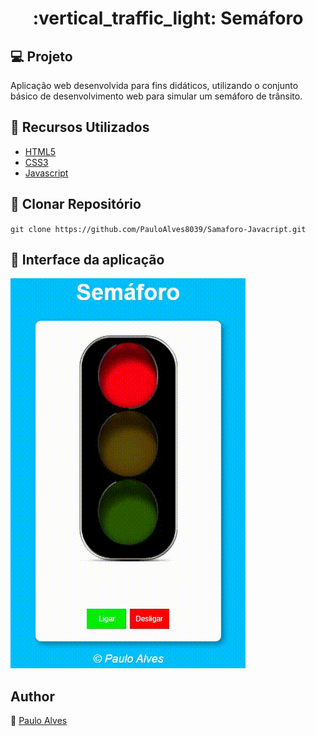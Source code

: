 <h1 align="center">:vertical_traffic_light: Semáforo</h1>

## :computer: Projeto
Aplicação web desenvolvida para fins didáticos, utilizando o conjunto básico de desenvolvimento web para simular um semáforo de trânsito.

## :wrench: Recursos Utilizados
- [HTML5](https://www.w3schools.com/html/)
- [CSS3](https://www.w3schools.com/css/)
- [Javascript](https://developer.mozilla.org/pt-BR/docs/Web/JavaScript)

## :floppy_disk: Clonar Repositório

`git clone https://github.com/PauloAlves8039/Samaforo-Javacript.git`

## :movie_camera: Interface da aplicação
![semaforo](https://github.com/PauloAlves8039/Samaforo-Javacript/blob/master/resources/gif/Semaforo.gif)

## Author
:boy: [Paulo Alves](https://github.com/PauloAlves8039)
